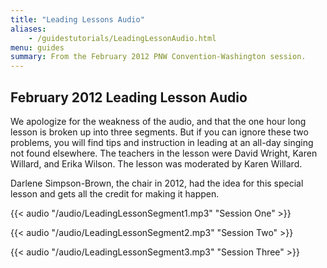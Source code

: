 ```yaml
---
title: "Leading Lessons Audio"
aliases:
    - /guidestutorials/LeadingLessonAudio.html
menu: guides
summary: From the February 2012 PNW Convention-Washington session.
---
```


## February 2012 Leading Lesson Audio
We apologize for the weakness of the audio, and that the one hour long lesson is broken up into three segments. But if you can ignore these two problems, you will find tips and instruction in leading at an all-day singing not found elsewhere. The teachers in the lesson were David Wright, Karen Willard, and Erika Wilson. The lesson was moderated by Karen Willard.

Darlene Simpson-Brown, the chair in 2012, had the idea for this special lesson and gets all the credit for making it happen.

{{< audio "/audio/LeadingLessonSegment1.mp3" "Session One" >}}

{{< audio "/audio/LeadingLessonSegment2.mp3" "Session Two" >}}

{{< audio "/audio/LeadingLessonSegment3.mp3" "Session Three" >}}